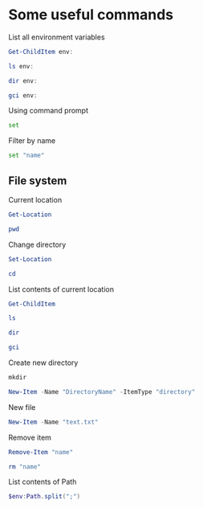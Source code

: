 # Some useful commands

List all environment variables
```powershell
Get-ChildItem env:
```
```powershell
ls env:
```
```powershell
dir env:
```
```powershell
gci env:
```

Using command prompt
```bash
set
```
Filter by name
```bash
set "name"
```

## File system

Current location
```powershell
Get-Location
```
```powershell
pwd
```

Change directory
```powershell
Set-Location
```
```powershell
cd
```

List contents of current location
```powershell
Get-ChildItem
```
```powershell
ls
```
```powershell
dir
```
```powershell
gci
```

Create new directory
```powershell
mkdir
```
```powershell
New-Item -Name "DirectoryName" -ItemType "directory"
```

New file
```powershell
New-Item -Name "text.txt"
```

Remove item
```powershell
Remove-Item "name"
```
```powershell
rm "name"
```

List contents of Path
```powershell
$env:Path.split(";")
```